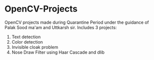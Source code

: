 # OpenCV-Projects
OpenCV projects made during Quarantine Period under the guidance of Palak Sood ma'am and Uttkarsh  sir.
Includes 3 projects:
1. Text detection
2. Color detection
3. Invisible cloak problem
4. Nose Draw Filter using Haar Cascade and dlib

